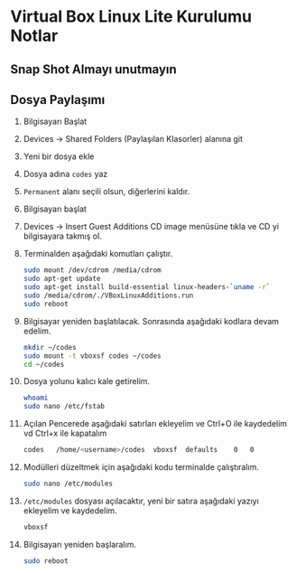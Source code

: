 # Virtual Box Linux Lite Kurulumu Notlar

## Snap Shot Almayı unutmayın

## Dosya Paylaşımı

1. Bilgisayarı Başlat
2. Devices -> Shared Folders (Paylaşılan Klasorler) alanına git
3. Yeni bir dosya ekle
4. Dosya adına `codes` yaz
5. `Permanent` alanı seçili olsun, diğerlerini kaldır.
6. Bilgisayarı başlat
7. Devices -> Insert Guest Additions CD image menüsüne tıkla ve CD yi bilgisayara takmış ol.
8. Terminalden aşağıdaki komutları çalıştır.

    ```bash
    sudo mount /dev/cdrom /media/cdrom
    sudo apt-get update
    sudo apt-get install build-essential linux-headers-`uname -r`
    sudo /media/cdrom/./VBoxLinuxAdditions.run
    sudo reboot
    ```

9. Bilgisayar yeniden başlatılacak. Sonrasında aşağıdaki kodlara devam edelim. 

    ```bash
    mkdir ~/codes
    sudo mount -t vboxsf codes ~/codes
    cd ~/codes
    ```

10. Dosya yolunu kalıcı kale getirelim. 

    ```bash
    whoami
    sudo nano /etc/fstab
    ```

11. Açılan Pencerede aşağıdaki satırları ekleyelim ve Ctrl+O ile kaydedelim vd Ctrl+x ile kapatalım

    ```bash
    codes	/home/<username>/codes	vboxsf	defaults	0	0
    ```

12. Modülleri düzeltmek için aşağıdaki kodu terminalde çalıştıralım. 

    ```bash
    sudo nano /etc/modules
    ```

13. `/etc/modules` dosyası açılacaktır, yeni bir satıra aşağıdaki yazıyı ekleyelim ve kaydedelim.

    ```bash
    vboxsf
    ```

14. Bilgisayarı yeniden başlaralım. 

    ```bash
    sudo reboot
    ```

